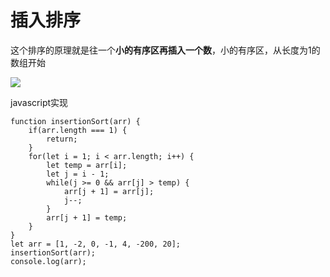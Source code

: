 # 插入排序

这个排序的原理就是往一个**小的有序区再插入一个数**，小的有序区，从长度为1的数组开始

![](http://upload-images.jianshu.io/upload_images/3193867-28a43b5f4dd10782.gif?imageMogr2/auto-orient/strip%7CimageView2/2/w/1240)

javascript实现

```
function insertionSort(arr) {
    if(arr.length === 1) {
        return;
    }
    for(let i = 1; i < arr.length; i++) {
        let temp = arr[i];
        let j = i - 1;
        while(j >= 0 && arr[j] > temp) {
            arr[j + 1] = arr[j];
            j--;
        }
        arr[j + 1] = temp;
    }
}
let arr = [1, -2, 0, -1, 4, -200, 20];
insertionSort(arr);
console.log(arr);
```



